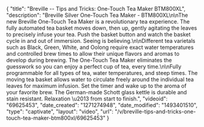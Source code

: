 {
    "title": "Breville -- Tips and Tricks: One-Touch Tea Maker BTM800XL",
    "description": "Breville Silver One-Touch Tea Maker - BTM800XL\n\nThe new Breville One-Touch Tea Maker is a revolutionary tea experience. The fully automated tea basket moves down, then up, gently agitating the leaves to precisely infuse your tea. Push the basket button and watch the basket cycle in and out of immersion. Seeing is believing.\n\nDifferent tea varietals such as Black, Green, White, and Oolong require exact water temperatures and controlled brew times to allow their unique flavors and aromas to develop during brewing. The One-Touch Tea Maker eliminates the guesswork so you can enjoy a perfect cup of tea, every time.\n\nFully programmable for all types of tea, water temperatures, and steep times. The moving tea basket allows water to circulate freely around the individual tea leaves for maximum infusion. Set the timer and wake up to the aroma of your favorite brew. The German-made Schott glass kettle is durable and stain resistant. Relaxation \u2013 from start to finish.",
    "videoid": "69625453",
    "date_created": "1271274948",
    "date_modified": "1493401510",
    "type": "captivate",
    "layout": "video",
    "url": "\/v\/breville-tips-and-tricks-one-touch-tea-maker-btm800xl\/69625453"
}